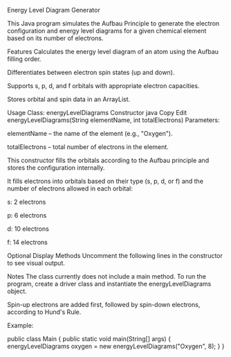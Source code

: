 Energy Level Diagram Generator

This Java program simulates the Aufbau Principle to generate the electron configuration and energy level diagrams for a given chemical element based on its number of electrons.

Features
Calculates the energy level diagram of an atom using the Aufbau filling order.

Differentiates between electron spin states (up and down).

Supports s, p, d, and f orbitals with appropriate electron capacities.

Stores orbital and spin data in an ArrayList.

Usage
Class: energyLevelDiagrams
Constructor
java
Copy
Edit
energyLevelDiagrams(String elementName, int totalElectrons)
Parameters:

elementName – the name of the element (e.g., "Oxygen").

totalElectrons – total number of electrons in the element.

This constructor fills the orbitals according to the Aufbau principle and stores the configuration internally.

It fills electrons into orbitals based on their type (s, p, d, or f) and the number of electrons allowed in each orbital:

s: 2 electrons

p: 6 electrons

d: 10 electrons

f: 14 electrons


Optional Display Methods
Uncomment the following lines in the constructor to see visual output.

Notes
The class currently does not include a main method. To run the program, create a driver class and instantiate the energyLevelDiagrams object.

Spin-up electrons are added first, followed by spin-down electrons, according to Hund's Rule.

Example:

public class Main {
    public static void main(String[] args) {
        energyLevelDiagrams oxygen = new energyLevelDiagrams("Oxygen", 8);
    }
}
